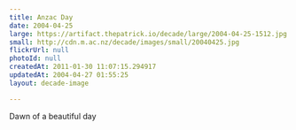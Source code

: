 ```yaml
---
title: Anzac Day
date: 2004-04-25
large: https://artifact.thepatrick.io/decade/large/2004-04-25-1512.jpg
small: http://cdn.m.ac.nz/decade/images/small/20040425.jpg
flickrUrl: null
photoId: null
createdAt: 2011-01-30 11:07:15.294917
updatedAt: 2004-04-27 01:55:25
layout: decade-image

---
```

Dawn of a beautiful day
